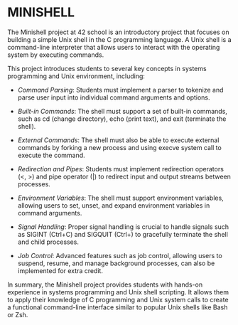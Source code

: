 # MINISHELL

The Minishell project at 42 school is an introductory project that focuses on building a simple Unix shell in the C programming language. A Unix shell is a command-line interpreter that allows users to interact with the operating system by executing commands.

This project introduces students to several key concepts in systems programming and Unix environment, including:

- *Command Parsing*: Students must implement a parser to tokenize and parse user input into individual command arguments and options.

- *Built-in Commands*: The shell must support a set of built-in commands, such as cd (change directory), echo (print text), and exit (terminate the shell).

- *External Commands*: The shell must also be able to execute external commands by forking a new process and using execve system call to execute the command.

- *Redirection and Pipes*: Students must implement redirection operators (<, >) and pipe operator (|) to redirect input and output streams between processes.

- *Environment Variables*: The shell must support environment variables, allowing users to set, unset, and expand environment variables in command arguments.

- *Signal Handling*: Proper signal handling is crucial to handle signals such as SIGINT (Ctrl+C) and SIGQUIT (Ctrl+\) to gracefully terminate the shell and child processes.

- *Job Control*: Advanced features such as job control, allowing users to suspend, resume, and manage background processes, can also be implemented for extra credit.

In summary, the Minishell project provides students with hands-on experience in systems programming and Unix shell scripting. It allows them to apply their knowledge of C programming and Unix system calls to create a functional command-line interface similar to popular Unix shells like Bash or Zsh.
